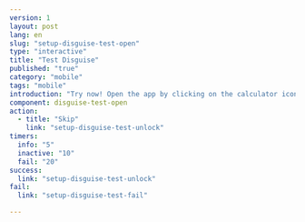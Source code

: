 ```yaml
---
version: 1
layout: post
lang: en
slug: "setup-disguise-test-open"
type: "interactive"
title: "Test Disguise"
published: "true"
category: "mobile"
tags: "mobile"
introduction: "Try now! Open the app by clicking on the calculator icon."
component: disguise-test-open
action: 
  - title: "Skip"
    link: "setup-disguise-test-unlock"
timers:
  info: "5"
  inactive: "10"
  fail: "20"
success: 
  link: "setup-disguise-test-unlock"
fail: 
  link: "setup-disguise-test-fail"

---
```



